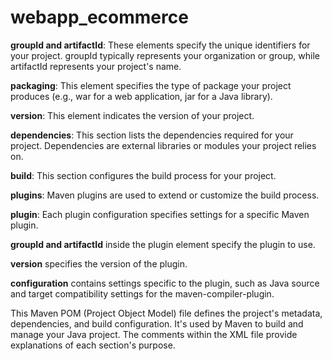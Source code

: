 # webapp_ecommerce


**groupId and artifactId**: These elements specify the unique identifiers for your project. groupId typically represents your organization or group, while artifactId represents your project's name.  

**packaging**: This element specifies the type of package your project produces (e.g., war for a web application, jar for a Java library).  

**version**: This element indicates the version of your project.  

**dependencies**: This section lists the dependencies required for your project. Dependencies are external libraries or modules your project relies on.  

**build**: This section configures the build process for your project.  

**plugins**: Maven plugins are used to extend or customize the build process.  

**plugin**: Each plugin configuration specifies settings for a specific Maven plugin.  

**groupId and artifactId** inside the plugin element specify the plugin to use.  

**version** specifies the version of the plugin.  

**configuration** contains settings specific to the plugin, such as Java source and target compatibility settings for the maven-compiler-plugin.  

This Maven POM (Project Object Model) file defines the project's metadata, dependencies, and build configuration. It's used by Maven to build and manage your Java project. The comments within the XML file provide explanations of each section's purpose.  
